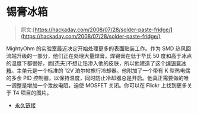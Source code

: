 # 锡膏冰箱

> 原文:[https://hackaday.com/2008/07/28/solder-paste-fridge/](https://hackaday.com/2008/07/28/solder-paste-fridge/)

MightyOhm 的实验室最近决定开始处理更多的表面贴装工作。作为 SMD 热风回流站升级的一部分，他们正在处理大量焊膏。焊锡膏在低于华氏 50 度和高于冰点的温度下都很好，而[杰夫]不想让铅渗入他的皮肤，所以他建造了这个[焊锡膏冰箱](http://mightyohm.com/blog/2008/07/pid/)。主单元是一个标准的 12V 珀尔帖旅行冷却器。他附加了一个带有 K 型热电偶的多余 PID 控制器，以保持温度，同时防止冷却器总是开启。他真正需要做的唯一调整是增加一个泄放电阻，迫使 MOSFET 关闭。你可以在 Flickr 上找到更多关于 T4 项目的图片。

*   [永久链接](http://mightyohm.com/blog/2008/07/pid/)